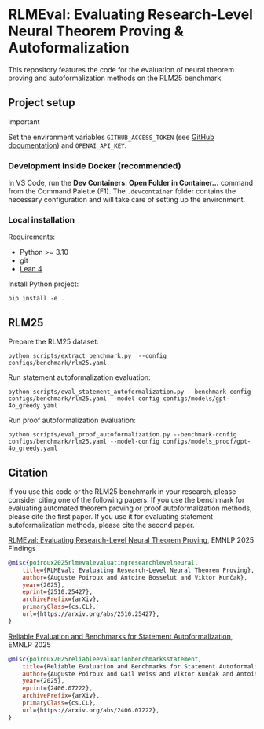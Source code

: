 # RLMEval: Evaluating Research-Level Neural Theorem Proving & Autoformalization

This repository features the code for the evaluation of neural theorem proving and autoformalization methods on the RLM25 benchmark.

## Project setup

> [!IMPORTANT]
> Set the environment variables `GITHUB_ACCESS_TOKEN` (see [GitHub documentation](https://docs.github.com/en/authentication/keeping-your-account-and-data-secure/managing-your-personal-access-tokens#personal-access-tokens-classic)) and `OPENAI_API_KEY`.

### Development inside Docker (recommended)

In VS Code, run the **Dev Containers: Open Folder in Container...** command from the Command Palette (F1). The `.devcontainer` folder contains the necessary configuration and will take care of setting up the environment.

### Local installation

Requirements:

- Python >= 3.10
- git
- [Lean 4](https://leanprover-community.github.io/get_started.html)

Install Python project:

    pip install -e .

## RLM25

Prepare the RLM25 dataset:

    python scripts/extract_benchmark.py  --config configs/benchmark/rlm25.yaml

Run statement autoformalization evaluation:

    python scripts/eval_statement_autoformalization.py --benchmark-config configs/benchmark/rlm25.yaml --model-config configs/models/gpt-4o_greedy.yaml

Run proof autoformalization evaluation:

    python scripts/eval_proof_autoformalization.py --benchmark-config configs/benchmark/rlm25.yaml --model-config configs/models_proof/gpt-4o_greedy.yaml

## Citation

If you use this code or the RLM25 benchmark in your research, please consider citing one of the following papers. If you use the benchmark for evaluating automated theorem proving or proof autoformalization methods, please cite the first paper. If you use it for evaluating statement autoformalization methods, please cite the second paper.

[RLMEval: Evaluating Research-Level Neural Theorem Proving](https://arxiv.org/abs/2510.25427), EMNLP 2025 Findings

```bibtex
@misc{poiroux2025rlmevalevaluatingresearchlevelneural,
    title={RLMEval: Evaluating Research-Level Neural Theorem Proving}, 
    author={Auguste Poiroux and Antoine Bosselut and Viktor Kunčak},
    year={2025},
    eprint={2510.25427},
    archivePrefix={arXiv},
    primaryClass={cs.CL},
    url={https://arxiv.org/abs/2510.25427}, 
}
```

[Reliable Evaluation and Benchmarks for Statement Autoformalization](https://arxiv.org/abs/2406.07222), EMNLP 2025

```bibtex
@misc{poiroux2025reliableevaluationbenchmarksstatement,
    title={Reliable Evaluation and Benchmarks for Statement Autoformalization}, 
    author={Auguste Poiroux and Gail Weiss and Viktor Kunčak and Antoine Bosselut},
    year={2025},
    eprint={2406.07222},
    archivePrefix={arXiv},
    primaryClass={cs.CL},
    url={https://arxiv.org/abs/2406.07222}, 
}
```
